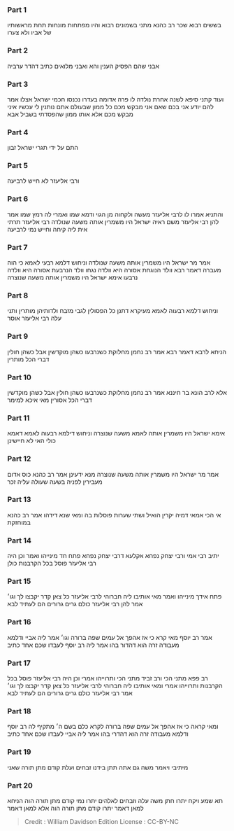 
### Part 1
בששים רבוא שכר רב כהנא מתני בשמונים רבוא והיו מפתחות מונחות תחת מראשותיו של אביו ולא צערו

### Part 2
אבני שהם הפסיק הענין והא ואבני מלואים כתיב דהדר ערביה

### Part 3
ועוד קתני סיפא לשנה אחרת נולדה לו פרה אדומה בעדרו נכנסו חכמי ישראל אצלו אמר להם יודע אני בכם שאם אני מבקש מכם כל ממון שבעולם אתם נותנין לי עכשיו איני מבקש מכם אלא אותו ממון שהפסדתי בשביל אבא

### Part 4
התם על ידי תגרי ישראל זבון

### Part 5
ורבי אליעזר לא חייש לרביעה

### Part 6
והתניא אמרו לו לרבי אליעזר מעשה ולקחוה מן הגוי ודמא שמו ואמרי לה רמץ שמו אמר להן רבי אליעזר משם ראיה ישראל היו משמרין אותה משעה שנולדה רבי אליעזר תרתי אית ליה קיחה וחייש נמי לרביעה

### Part 7
אמר מר ישראל היו משמרין אותה משעה שנולדה וניחוש דלמא רבעי לאמא כי הוה מעברה דאמר רבא וולד הנוגחת אסורה היא וולדה נגחו וולד הנרבעת אסורה היא וולדה נרבעו אימא ישראל היו משמרין אותה משעה שנוצרה

### Part 8
וניחוש דלמא רבעוה לאמא מעיקרא דתנן כל הפסולין לגבי מזבח ולדותיהן מותרין ותני עלה רבי אליעזר אוסר

### Part 9
הניחא לרבא דאמר רבא אמר רב נחמן מחלוקת כשנרבעו כשהן מוקדשין אבל כשהן חולין דברי הכל מותרין

### Part 10
אלא לרב הונא בר חיננא אמר רב נחמן מחלוקת כשנרבעו כשהן חולין אבל כשהן מוקדשין דברי הכל אסורין מאי איכא למימר

### Part 11
אימא ישראל היו משמרין אותה לאמא משעה שנוצרה וניחוש דילמא רבעוה לאמא דאמא כולי האי לא חיישינן

### Part 12
אמר מר ישראל היו משמרין אותה משעה שנוצרה מנא ידעינן אמר רב כהנא כוס אדום מעבירין לפניה בשעה שעולה עליה זכר

### Part 13
אי הכי אמאי דמיה יקרין הואיל ושתי שערות פוסלות בה ומאי שנא דידהו אמר רב כהנא במוחזקת

### Part 14
יתיב רבי אמי ורבי יצחק נפחא אקלעא דרבי יצחק נפחא פתח חד מינייהו ואמר וכן היה רבי אליעזר פוסל בכל הקרבנות כולן

### Part 15
פתח אידך מינייהו ואמר מאי אותיבו ליה חברוהי לרבי אליעזר כל צאן קדר יקבצו לך וגו׳ אמר להן רבי אליעזר כולם גרים גרורים הם לעתיד לבא

### Part 16
אמר רב יוסף מאי קרא כי אז אהפך אל עמים שפה ברורה וגו׳ אמר ליה אביי ודלמא מעבודה זרה הוא דהדור בהו אמר ליה רב יוסף לעבדו שכם אחד כתיב

### Part 17
רב פפא מתני הכי ורב זביד מתני הכי ותרוייהו אמרי וכן היה רבי אליעזר פוסל בכל הקרבנות ותרוייהו אמרי ומאי אותיבו ליה חברוהי לרבי אליעזר כל צאן קדר יקבצו לך וגו׳ אמר רבי אליעזר כולם גרים גרורים הם לעתיד לבא

### Part 18
ומאי קראה כי אז אהפך אל עמים שפה ברורה לקרא כלם בשם ה׳ מתקיף לה רב יוסף ודלמא מעבודה זרה הוא דהדרי בהו אמר ליה אביי לעבדו שכם אחד כתיב

### Part 19
מיתיבי ויאמר משה גם אתה תתן בידנו זבחים ועלת קודם מתן תורה שאני

### Part 20
תא שמע ויקח יתרו חתן משה עלה וזבחים לאלהים יתרו נמי קודם מתן תורה הוה הניחא למאן דאמר יתרו קודם מתן תורה הוה אלא למאן דאמר

>Credit : William Davidson Edition
>License : CC-BY-NC